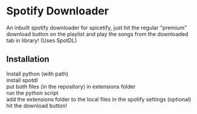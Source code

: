 
# Spotify Downloader

An inbuilt spotify downloader for spicetify, just hit the regular "premium" download button on the playlist and play the songs from the downloaded tab in library! (Uses SpotDL)




## Installation

 Install python (with path)\
 install spotdl\
 put both files (in the repository) in extensions folder\
 run the python script\
 add the extensions folder to the local files in the spotify settings (optional)\
 hit the download button!




    
